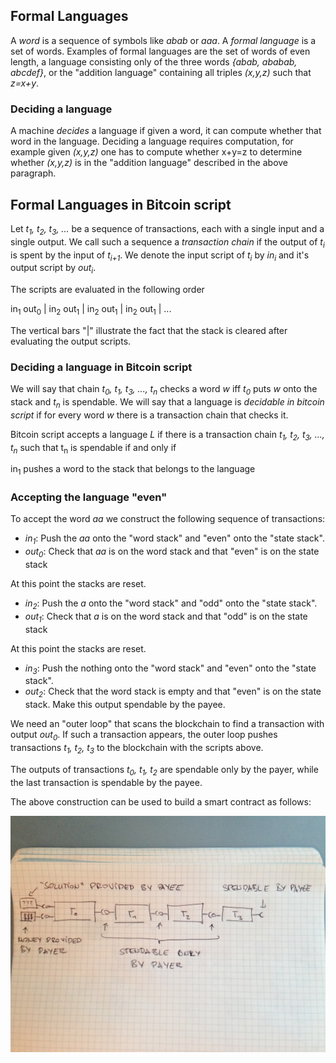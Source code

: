 ## Formal Languages

A *word* is a sequence of symbols like *abab* or *aaa*. A *formal language* is a set of words. Examples of formal languages are the set of words of even length, a language consisting only of the three words *{abab, ababab, abcdef}*, or the "addition language" containing all triples *(x,y,z)* such that *z=x+y*.

### Deciding a language

A machine *decides* a language if given a word, it can compute whether that word in the language. Deciding a language requires computation, for example given *(x,y,z)* one has to compute whether x+y=z to determine whether *(x,y,z)* is in the "addition language" described in the above paragraph.

## Formal Languages in Bitcoin script

Let *t<sub>1</sub>, t<sub>2</sub>, t<sub>3</sub>, ...* be a sequence of transactions, each with a single input and a single output. We call such a sequence a *transaction chain* if the output of *t<sub>i</sub>* is spent by the input of *t<sub>i+1</sub>*. We denote the input script of *t<sub>i</sub>* by *in<sub>i</sub>* and it's output script by *out<sub>i</sub>*.

The scripts are evaluated in the following order

in<sub>1</sub> out<sub>0</sub> | in<sub>2</sub> out<sub>1</sub> | in<sub>2</sub> out<sub>1</sub> | in<sub>2</sub> out<sub>1</sub> | ...

The vertical bars "|" illustrate the fact that the stack is cleared after evaluating the output scripts.

### Deciding a language in Bitcoin script

We will say that chain *t<sub>0</sub>, t<sub>1</sub>, t<sub>3</sub>, ..., t<sub>n</sub>* checks a word *w* iff *t<sub>0</sub>* puts *w* onto the stack and *t<sub>n</sub>* is spendable. We will say that a language is *decidable in bitcoin script* if for every word *w* there is a transaction chain that checks it.



Bitcoin script accepts a language *L* if there is a transaction chain *t<sub>1</sub>, t<sub>2</sub>, t<sub>3</sub>, ..., t<sub>n</sub>* such that t<sub>n</sub> is spendable if and only if

in<sub>1</sub> pushes a word to the stack that belongs to the language

### Accepting the language "even"

To accept the word *aa* we construct the following sequence of transactions:

 * *in<sub>1</sub>*: Push the *aa* onto the "word stack" and "even" onto the "state stack".
 * *out<sub>0</sub>*: Check that *aa* is on the word stack and that "even" is on the state stack

At this point the stacks are reset.

 * *in<sub>2</sub>*: Push the *a* onto the "word stack" and "odd" onto the "state stack".
 * *out<sub>1</sub>*: Check that *a* is on the word stack and that "odd" is on the state stack

At this point the stacks are reset.

 * *in<sub>3</sub>*: Push the nothing onto the "word stack" and "even" onto the "state stack".
 * *out<sub>2</sub>*: Check that the word stack is empty and that "even" is on the state stack. Make this output spendable by the payee.

We need an "outer loop" that scans the blockchain to find a transaction with output *out<sub>0</sub>*. If such a transaction appears, the outer loop pushes transactions *t<sub>1</sub>, t<sub>2</sub>, t<sub>3</sub>* to the blockchain with the scripts above.

The outputs of transactions *t<sub>0</sub>, t<sub>1</sub>, t<sub>2</sub>* are spendable only by the payer, while the last transaction is spendable by the payee.

The above construction can be used to build a smart contract as follows:

![alt text](./img/smart-contract.jpg "smart-contract.jpg")
